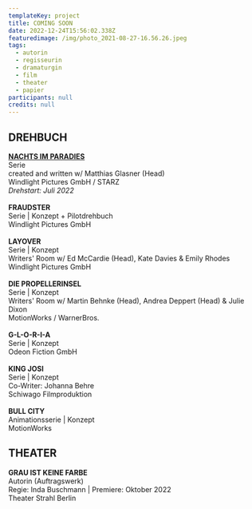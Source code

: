 ```yaml
---
templateKey: project
title: COMING SOON
date: 2022-12-24T15:56:02.338Z
featuredimage: /img/photo_2021-08-27-16.56.26.jpeg
tags:
  - autorin
  - regisseurin
  - dramaturgin
  - film
  - theater
  - papier
participants: null
credits: null
---
```

## **DREHBUCH**

**[NACHTS IM PARADIES](https://www.hollywoodreporter.com/tv/tv-news/zombie-oktoberfest-series-night-in-paradise-starz-first-german-original-1235105316/)**\
Serie\
created and written w/ Matthias Glasner (Head) \
Windlight Pictures GmbH / STARZ\
*Drehstart: Juli 2022*\
\
**FRAUDSTER**\
Serie | Konzept + Pilotdrehbuch\
Windlight Pictures GmbH\
\
**LAYOVER**\
Serie | Konzept\
Writers' Room w/ Ed McCardie (Head), Kate Davies & Emily Rhodes\
Windlight Pictures GmbH\
\
**DIE PROPELLERINSEL** \
Serie | Konzept\
Writers' Room w/ Martin Behnke (Head), Andrea Deppert (Head) & Julie Dixon \
MotionWorks / WarnerBros.\
\
**G-L-O-R-I-A**\
Serie | Konzept\
Odeon Fiction GmbH \
\
**KING JOSI**\
Serie | Konzept\
Co-Writer: Johanna Behre\
Schiwago Filmproduktion  \
\
**BULL CITY** \
Animationsserie | Konzept\
MotionWorks     

## **THEATER**

**[](https://theater.freiburg.de/de_DE/spielplan/was-wir-hoerten-als-wir-wurden-wer-wir-sin.16986221)GRAU IST KEINE FARBE**\
Autorin (Auftragswerk)\
Regie: Inda Buschmann | Premiere: Oktober 2022\
Theater Strahl Berlin
